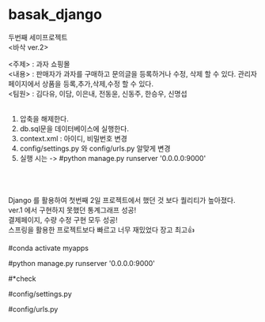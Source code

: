 # basak_django

두번째 세미프로젝트<br/>
<바삭 ver.2><br/>

<주제> : 과자 쇼핑몰<br/>
<내용> : 판매자가 과자를 구매하고 문의글을 등록하거나 수정, 삭제 할 수 있다. 관리자 페이지에서 상품을 등록,추가,삭제,수정 할 수 있다. <br/>
<팀원> : 김다유, 이담, 이은내, 전동윤, 신동주, 한승우, 신명섭<br/>
<br/>
1. 압축을 해제한다.<br/>
2. db.sql문을 데이터베이스에 실행한다.<br/>
3. context.xml : 아이디, 비밀번호 변경<br/>
4. config/settings.py 와 config/urls.py 알맞게 변경<br/>
5. 실행 시는 -> #python manage.py runserver '0.0.0.0:9000'<br/>
<br/>
<br/>
<br/>
Django 를 활용하여 첫번째 2일 프로젝트에서 했던 것 보다 퀄리티가 높아졌다.<br/>
ver.1 에서 구현하지 못했던 통계그래프 성공!<br/>
결제페이지, 수량 수정 구현 모두 성공!<br/>
스프링을 활용한 프로젝트보다 빠르고 너무 재밌었다 장고 최고👍<br/>


#conda activate myapps

#python manage.py runserver '0.0.0.0:9000'



#*check

#config/settings.py

#config/urls.py

